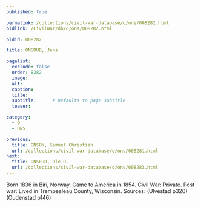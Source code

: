 ```yaml
---
published: true

permalink: /collections/civil-war-database/o/ons/008282.html
oldlink: /CivilWar/db/o/ons/008282.html

oldid: 008282

title: ONSRUD, Jens

pagelist:
  exclude: false
  order: 8282
  image: 
  alt:
  caption:
  title:
  subtitle:      # Defaults to page subtitle
  teaser:

category: 
  - O 
  - ONS

previous:
  title: ONSON, Samuel Christian
  url: /collections/civil-war-database/o/ons/008281.html  
next:
  title: ONSRUD, Ole O.
  url: /collections/civil-war-database/o/ons/008283.html   
---
```

Born 1836 in Biri, Norway. Came to America in 1854. Civil War: Private. Post war: Lived in Trempealeau County, Wisconsin. Sources: (Ulvestad p320) (Oudenstad p146)